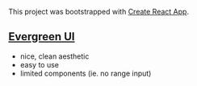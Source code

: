 This project was bootstrapped with [Create React App](https://github.com/facebook/create-react-app).

## [Evergreen UI](https://evergreen.segment.com/)
- nice, clean aesthetic
- easy to use
- limited components (ie. no range input)
